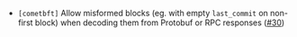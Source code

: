- `[cometbft]` Allow misformed blocks (eg. with empty `last_commit`
  on non-first block) when decoding them from Protobuf or RPC responses
  ([\#30](https://github.com/cometbft/cometbft-rs/issues/30))
